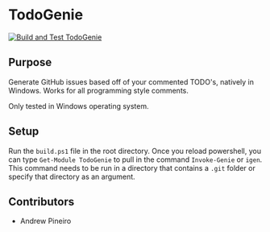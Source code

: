 # TodoGenie
[![Build and Test TodoGenie](https://github.com/andrew-pineiro/TodoGenie/actions/workflows/action.yml/badge.svg)](https://github.com/andrew-pineiro/TodoGenie/actions/workflows/action.yml)


## Purpose
Generate GitHub issues based off of your commented TODO's, natively in Windows. Works for all programming style comments. 

Only tested in Windows operating system.

## Setup

Run the `build.ps1` file in the root directory. Once you reload powershell, you can type `Get-Module TodoGenie` to pull in the command `Invoke-Genie` or `igen`. This command needs to be run in a directory that contains a `.git` folder or specify that directory as an argument.

## Contributors
* Andrew Pineiro
